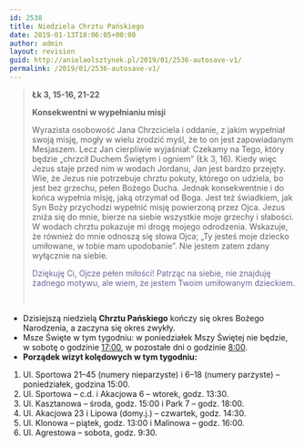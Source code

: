 ```yaml
---
id: 2538
title: Niedziela Chrztu Pańskiego
date: 2019-01-13T18:06:05+00:00
author: admin
layout: revision
guid: http://anielaolsztynek.pl/2019/01/2536-autosave-v1/
permalink: /2019/01/2536-autosave-v1/
---
```

> **Łk 3, 15-16, 21-22**
> 
> **Konsekwentni w wypełnianiu misji**
> 
> Wyrazista osobowość Jana Chrzciciela i oddanie, z jakim wypełniał swoją misję, mogły w wielu zrodzić myśl, że to on jest zapowiadanym Mesjaszem. Lecz Jan cierpliwie wyjaśniał: Czekamy na Tego, który będzie &#8222;chrzcił Duchem Świętym i ogniem&#8221; (Łk 3, 16). Kiedy więc Jezus staje przed nim w wodach Jordanu, Jan jest bardzo przejęty. Wie, że Jezus nie potrzebuje chrztu pokuty, którego on udziela, bo jest bez grzechu, pełen Bożego Ducha. Jednak konsekwentnie i do końca wypełnia misję, jaką otrzymał od Boga. Jest też świadkiem, jak Syn Boży przychodzi wypełnić misję powierzoną przez Ojca. Jezus zniża się do mnie, bierze na siebie wszystkie moje grzechy i słabości. W wodach chrztu pokazuje mi drogę mojego odrodzenia. Wskazuje, że również do mnie odnoszą się słowa Ojca; &#8222;Ty jesteś moje dziecko umiłowane, w tobie mam upodobanie&#8221;. Nie jestem zatem zdany wyłącznie na siebie.
> 
> <span style="color: #666699;">Dziękuję Ci, Ojcze pełen miłości! Patrząc na siebie, nie znajduję żadnego motywu, ale wiem, że jestem Twoim umiłowanym dzieckiem.</span>
> 
> &nbsp;

  * Dzisiejszą niedzielą **Chrztu Pańskiego** kończy się okres Bożego Narodzenia, a zaczyna się okres zwykły.
  * Msze Święte w tym tygodniu: w poniedziałek Mszy Świętej nie będzie, w sobotę o godzinie <span style="text-decoration: underline;">17:00</span>, w pozostałe dni o godzinie <span style="text-decoration: underline;">8:00</span>.
  * **Porządek wizyt kolędowych w tym tygodniu:**

  1. Ul. Sportowa 21–45 (numery nieparzyste) i 6–18 (numery parzyste) – poniedziałek, godzina 15:00.
  2. Ul. Sportowa – c.d. i Akacjowa 6 – wtorek, godz. 13:30.
  3. Ul. Kasztanowa – środa, godz. 15:00 i Park 7 – godz. 18:00.
  4. Ul. Akacjowa 23 i Lipowa (domy.j.) – czwartek, godz. 14:30.
  5. Ul. Klonowa – piątek, godz. 13:00 i Malinowa – godz. 16:00.
  6. Ul. Agrestowa – sobota, godz. 9:30.